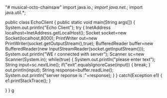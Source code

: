 "# musical-octo-chainsaw" 
import java.io.*;
import java.net.*;
import java.util.*;

public class EchoClient
{
public static void main(String args[])
{
System.out.println("Echo Client");
try
{
InetAddress localhost=InetAddress.getLocalHost();
Socket socket=new Socket(localhost,8000);
PrintWriter out=new PrintWriter(socket.getOutputStream(),true);
BufferedReader buffer=new BufferedReader(new InputStreamReader(socket.getInputStream()));
System.out.println("WE r connected with server");
Scanner sc=new Scanner(System.in);
while(true)
{
System.out.println("please enter text");
String input=sc.nextLine();
if("exit".equalsIgnoreCase(input))
{
break;
}
out.println(input);
String response=buffer.readLine();
System.out.println("server reponse is :"+response);
}
}
catch(Exception e1)
{
e1.printStackTrace();
}


}
}
g
